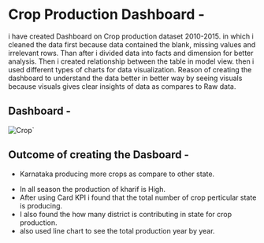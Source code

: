 # Crop Production Dashboard -
i have created Dashboard on Crop production dataset 2010-2015. in which i cleaned the data first because data contained the blank, missing values and irrelevant rows. Than after i divided data into facts and dimension for better analysis. Then i created relationship between the table in model view. then i used different types of charts for data visualization.
Reason of creating the dashboard to understand the data better in better way by seeing visuals because visuals gives clear insights of data as compares to Raw data.
## Dashboard -
![Crop`](https://github.com/user-attachments/assets/7b2907fc-d335-4611-9517-448fb975a53b)
## Outcome of creating the Dasboard - 
- Karnataka producing more crops as compare to other state.
+ In all season the production of kharif is High.
+ After using Card KPI i found that the total number of crop perticular state is producing.
+ I also found the how many district is contributing in state for crop production.
+ also used line chart to see the total production year by year.

